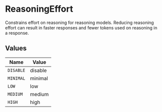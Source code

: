# ReasoningEffort

Constrains effort on reasoning for reasoning models. Reducing reasoning effort can result in faster responses and fewer tokens used on reasoning in a response.


## Values

| Name      | Value     |
| --------- | --------- |
| `DISABLE` | disable   |
| `MINIMAL` | minimal   |
| `LOW`     | low       |
| `MEDIUM`  | medium    |
| `HIGH`    | high      |